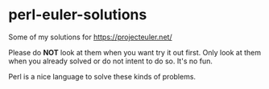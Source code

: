 perl-euler-solutions
====================

Some of my solutions for https://projecteuler.net/

Please do **NOT** look at them when you want try it out first.
Only look at them when you already solved or do not intent to
do so. It's no fun.

Perl is a nice language to solve these kinds of problems.
